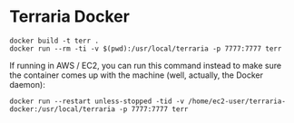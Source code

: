 # Terraria Docker

```
docker build -t terr .
docker run --rm -ti -v $(pwd):/usr/local/terraria -p 7777:7777 terr
```

If running in AWS / EC2, you can run this command instead to make sure the container comes up with the machine (well, actually, the Docker daemon):
```
docker run --restart unless-stopped -tid -v /home/ec2-user/terraria-docker:/usr/local/terraria -p 7777:7777 terr 
```